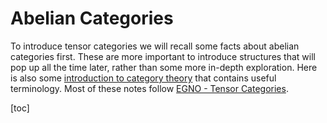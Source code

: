 # Abelian Categories

To introduce tensor categories we will recall some facts about abelian categories first. These are more important to introduce structures that will pop up all the time later, rather than some more in-depth exploration. Here is also some [introduction to category theory](../Categories/Categories.md) that contains useful terminology. Most of these notes follow [EGNO - Tensor Categories](https://math.mit.edu/~etingof/egnobookfinal.pdf).



[toc]



